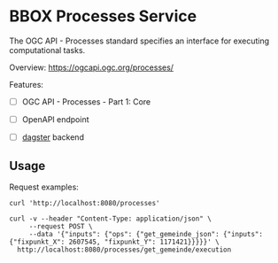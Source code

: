BBOX Processes Service
======================

The OGC API - Processes standard specifies an interface for executing computational tasks.

Overview: https://ogcapi.ogc.org/processes/

Features:
- [ ] OGC API - Processes - Part 1: Core
- [ ] OpenAPI endpoint
- [ ] [dagster](https://dagster.io/) backend


Usage
-----

Request examples:

    curl 'http://localhost:8080/processes'

    curl -v --header "Content-Type: application/json" \
         --request POST \
         --data '{"inputs": {"ops": {"get_gemeinde_json": {"inputs": {"fixpunkt_X": 2607545, "fixpunkt_Y": 1171421}}}}}' \
      http://localhost:8080/processes/get_gemeinde/execution
